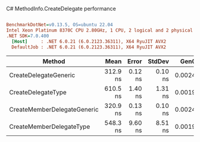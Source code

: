C# MethodInfo.CreateDelegate performance
``` ini

BenchmarkDotNet=v0.13.5, OS=ubuntu 22.04
Intel Xeon Platinum 8370C CPU 2.80GHz, 1 CPU, 2 logical and 2 physical cores
.NET SDK=7.0.400
  [Host]     : .NET 6.0.21 (6.0.2123.36311), X64 RyuJIT AVX2
  DefaultJob : .NET 6.0.21 (6.0.2123.36311), X64 RyuJIT AVX2


```
|                      Method |     Mean |   Error |  StdDev |   Gen0 | Allocated |
|---------------------------- |---------:|--------:|--------:|-------:|----------:|
|       CreateDelegateGeneric | 312.9 ns | 0.12 ns | 0.10 ns | 0.0024 |      64 B |
|          CreateDelegateType | 610.5 ns | 1.40 ns | 1.31 ns | 0.0019 |      64 B |
| CreateMemberDelegateGeneric | 320.9 ns | 0.13 ns | 0.10 ns | 0.0024 |      64 B |
|    CreateMemberDelegateType | 548.3 ns | 9.60 ns | 8.51 ns | 0.0019 |      64 B |
